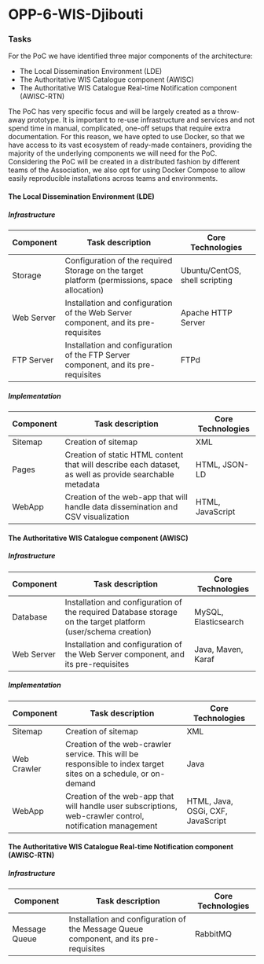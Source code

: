 # OPP-6-WIS-Djibouti

### Tasks
For the PoC we have identified three major components of the architecture:

* The Local Dissemination Environment (LDE)
* The Authoritative WIS Catalogue component (AWISC)
* The Authoritative WIS Catalogue Real-time Notification component (AWISC-RTN)

The PoC has very specific focus and will be largely created as a throw-away prototype. It is important to re-use infrastructure and services and not spend time in manual, complicated, one-off setups that require extra documentation. For this reason, we have opted to use Docker, so that we have access to its vast ecosystem of ready-made containers, providing the majority of the underlying components we will need for the PoC. Considering the PoC will be created in a distributed fashion by different teams of the Association, we also opt for using Docker Compose to allow easily reproducible installations across teams and environments.

#### The Local Dissemination Environment (LDE)

##### Infrastructure
Component | Task description | Core Technologies
--|--|--
Storage | Configuration of the required Storage on the target platform (permissions, space allocation) | Ubuntu/CentOS, shell scripting
Web Server | Installation and configuration of the Web Server component, and its pre-requisites | Apache HTTP Server
FTP Server | Installation and configuration of the FTP Server component, and its pre-requisites | FTPd

##### Implementation
Component | Task description | Core Technologies
--|--|--
Sitemap | Creation of sitemap | XML
Pages | Creation of static HTML content that will describe each dataset, as well as provide searchable metadata  | HTML, JSON-LD
WebApp | Creation of the web-app that will handle data dissemination and CSV visualization | HTML, JavaScript

#### The Authoritative WIS Catalogue component (AWISC)

##### Infrastructure
Component | Task description | Core Technologies
--|--|--
Database | Installation and configuration of the required Database storage on the target platform (user/schema creation) | MySQL, Elasticsearch
Web Server | Installation and configuration of the Web Server component, and its pre-requisites | Java, Maven, Karaf

##### Implementation
Component | Task description | Core Technologies
--|--|--
Sitemap | Creation of sitemap | XML
Web Crawler | Creation of the web-crawler service. This will be responsible to index target sites on a schedule, or on-demand | Java
WebApp | Creation of the web-app that will handle user subscriptions, web-crawler control, notification management | HTML, Java, OSGi, CXF, JavaScript

#### The Authoritative WIS Catalogue Real-time Notification component (AWISC-RTN)

##### Infrastructure
Component | Task description | Core Technologies
--|--|--
Message Queue | Installation and configuration of the Message Queue component, and its pre-requisites | RabbitMQ
